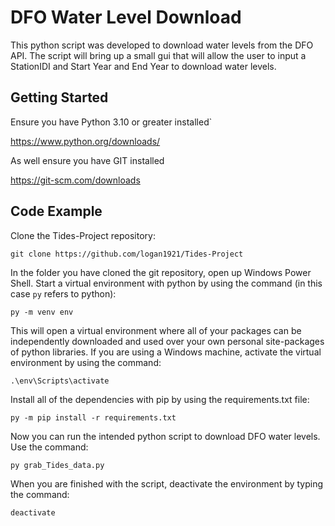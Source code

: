 DFO Water Level Download
==============================

This python script was developed to download water levels from the DFO API. The script will bring up a small gui that will allow the user to input a StationIDI and Start Year and End Year to download water levels.


Getting Started
------------
Ensure you have Python 3.10 or greater installed`  

https://www.python.org/downloads/

As well ensure you have GIT installed

https://git-scm.com/downloads


Code Example
------------
Clone the Tides-Project repository:

`git clone https://github.com/logan1921/Tides-Project`  

In the folder you have cloned the git repository, open up Windows Power Shell. Start a virtual environment with python by using the command (in this case `py` refers to python):

`py -m venv env`  

This will open a virtual environment where all of your packages can be independently downloaded and used over your own personal site-packages of python libraries. If you are using a Windows machine, activate the virtual environment by using the command:

`.\env\Scripts\activate`

Install all of the dependencies with pip by using the requirements.txt file:

`py -m pip install -r requirements.txt`

Now you can run the intended python script to download DFO water levels. Use the command:

`py grab_Tides_data.py`

When you are finished with the script, deactivate the environment by typing the command:

`deactivate`

